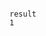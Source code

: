 <!-- usedin: [ _includes/_inlines/Databases/common/backup-verifiers/backup-verifiers_important.md] -->

```

result
1

```
